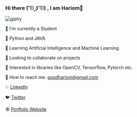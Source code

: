 ### Hi there ( ͡☉ ͜ʖ ͡☉) , I am Hariom👋

![giphy](https://user-images.githubusercontent.com/79778734/153703750-e94095e3-10f6-45b3-9677-8462b0e82b52.gif)



🔭 I'm currently a Student

🤍 Python and JAVA 

🌱 Learning Artificial Intelligence and Machine Learning

👯 Looking to collaborate on projects

🔎 Interested in libraries like OpenCV, Tensorflow, Pytorch etc.

📧 How to reach me: goodhariom@gmail.com

✨ <a href = "https://www.linkedin.com/in/hariom-joshi-5508491a0/"> LinkedIn <a>

🐦 <a href = "https://twitter.com/hari_aumm"> Twitter <a>

🕸️ <a href = "https://hariomjoshi.github.io/portfolioWebsite/"> Portfolio Website<a>
